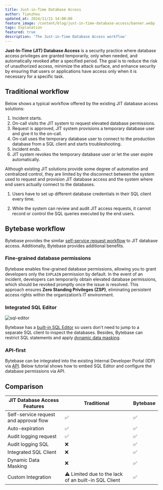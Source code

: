 ```yaml
---
title: Just-in-Time Database Access
author: Tianzhou
updated_at: 2024/11/21 14:00:00
feature_image: /content/blog/just-in-time-database-access/banner.webp
tags: Explanation
featured: true
description: 'The Just-in-Time Database Access workflow'
---
```


**Just-In-Time (JIT) Database Access** is a security practice where database access privileges are granted temporarily, only when needed, and automatically revoked after a specified period. The goal is to reduce the risk of unauthorized access, minimize the attack surface, and enhance security by ensuring that users or applications have access only when it is necessary for a specific task.

## Traditional workflow

Below shows a typical workflow offered by the existing JIT database access solutions:

1. Incident starts.
1. On-call visits the JIT system to request elevated database permissions.
1. Request is approved, JIT system provisions a temporary database user and give it to the on-call.
1. On-call uses the temporary database user to connect to the production database from a SQL client and starts
   troubleshooting.
1. Incident ends.
1. JIT system revokes the temporary database user or let the user expire automatically.

Although existing JIT solutions provide some degree of automation and centralized control, they are
limited by the disconnect between the system used to request and provision JIT database access and
the system where end users actually connect to the databases.

1. Users have to set up different database credentials in their SQL client every time.

1. While the system can review and audit JIT access requests, it cannot record or control the SQL queries executed by the end users.

## Bytebase workflow

Bytebase provides the similar [self-service request workflow](/docs/security/database-permission/query/#request-project-querier-role) to JIT database access. Additionally, Bytebase provides additional benefits.

### Fine-grained database permissions

<IncludeBlock url="/docs/share/database-permission-table"></IncludeBlock>

Bytebase enables fine-grained database permissions, allowing you to grant developers only the `EXPLAIN` permission by default. In the event of an incident, developers can temporarily obtain elevated database permissions, which should be revoked promptly once the issue is resolved. This approach ensures **Zero Standing Privileges (ZSP)**, eliminating persistent access rights within the organization’s IT environment.

### Integrated SQL Editor

![sql-editor](/images/sql-editor.webp)

Bytebase has a [built-in SQL Editor](/docs/sql-editor/overview/) so users don't need to jump to a separate SQL client to inspect the databases. Besides, Bytebase can restrict SQL statements and apply [dynamic data masking](/docs/security/data-masking/overview/).

### API-first

Bytebase can be integrated into the existing Internal Developer Portal (IDP) via [API](/docs/api/overview/). Below tutorial
shows how to embed SQL Editor and configure the database permissions via API.

<TutorialBlock url="/docs/tutorials/embed-sql-editor/" title="Embed SQL Editor in Your Internal Web Portal" />

## Comparison

| JIT Database Access Features           | Traditional                                          | Bytebase |
| -------------------------------------- | ---------------------------------------------------- | -------- |
| Self-service request and approval flow | ✅                                                   | ✅       |
| Auto-expiration                        | ✅                                                   | ✅       |
| Audit logging request                  | ✅                                                   | ✅       |
| Audit logging SQL                      | ❌                                                   | ✅       |
| Integrated SQL Client                  | ❌                                                   | ✅       |
| Dynamic Data Masking                   | ❌                                                   | ✅       |
| Custom Integration                     | ⚠️ Limited due to the lack of an built-in SQL Client | ✅       |
